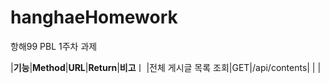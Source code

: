 # hanghaeHomework
항해99 PBL 1주차 과제

|**기능**|**Method**|**URL**|**Return**|**비고**ㅣ
|전체 게시글 목록 조회|GET|/api/contents|  |  |

